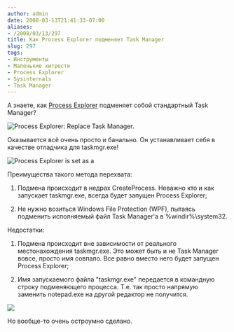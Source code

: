 ```yaml
---
author: admin
date: 2008-03-13T21:41:33-07:00
aliases:
- /2008/03/13/297
title: Как Process Explorer подменяет Task Manager
slug: 297
tags:
- Инструменты
- Маленькие хитрости
- Process Explorer
- Sysinternals
- Task Manager
---
```


А знаете, как [Process Explorer](http://technet.microsoft.com/en-us/sysinternals/bb896653.aspx) подменяет собой стандартный Task Manager?

![Process Explorer: Replace Task Manager.](/2008/03/procexp_1.png)

<!--more-->

Оказывается всё очень просто и банально. Он устанавливает себя в качестве отладчика для taskmgr.exe!

![Process Explorer is set as a ](/2008/03/procexp_2.png)

Преимущества такого метода перехвата:

  1. Подмена происходит в недрах CreateProcess. Неважно кто и как запускает taskmgr.exe, всегда будет запущен Process Explorer;

  2. Не нужно возиться Windows File Protection (WPF), пытаясь подменить исполняемый файл Task Manager'а в %windir%\system32.

Недостатки:

  1. Подмена происходит вне зависимости от реального местонахождения taskmgr.exe. Это может быть и не Task Manager вовсе, просто имя совпало. Все равно вместо него будет запущен Process Explorer;

  2. Имя запускаемого файла "taskmgr.exe" передается в командную строку подменяющего процесса. Т.е. так просто напрямую заменить notepad.exe на другой редактор не получится.

![](/2008/03/procexp_3.png)

Но вообще-то очень остроумно сделано.
